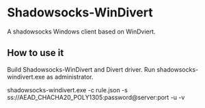 # Shadowsocks-WinDivert

A shadowsocks Windows client based on WinDviert. 

## How to use it

Build Shadowsocks-WinDivert and Divert driver. Run shadowsocks-windivert.exe as administrator.

shadowsocks-windivert.exe -c rule.json -s ss://AEAD_CHACHA20_POLY1305:password@server:port -u -v
